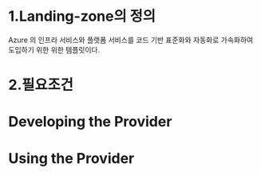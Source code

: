 # 1.Landing-zone의 정의
Azure 의 인프라 서비스와 플랫폼 서비스를 코드 기반 표준화와 자동화로 가속화하여 도입하기 위한 위한 템플릿이다. 

# 2.필요조건


# Developing the Provider


# Using the Provider
